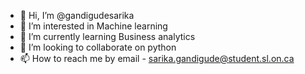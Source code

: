 - 👋 Hi, I’m @gandigudesarika
- 👀 I’m interested in Machine learning
- 🌱 I’m currently learning Business analytics
- 💞️ I’m looking to collaborate on python
- 📫 How to reach me by email - sarika.gandigude@student.sl.on.ca

<!---
gandigudesarika/gandigudesarika is a ✨ special ✨ repository because its `README.md` (this file) appears on your GitHub profile.
You can click the Preview link to take a look at your changes.
--->

